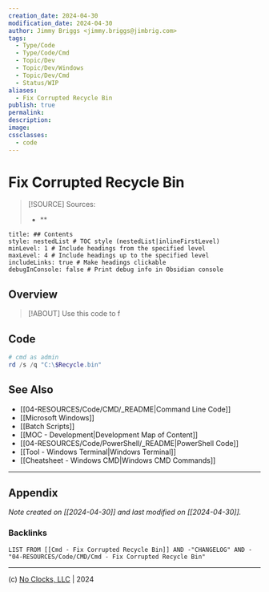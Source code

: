 ```yaml
---
creation_date: 2024-04-30
modification_date: 2024-04-30
author: Jimmy Briggs <jimmy.briggs@jimbrig.com>
tags:
  - Type/Code
  - Type/Code/Cmd
  - Topic/Dev
  - Topic/Dev/Windows
  - Topic/Dev/Cmd
  - Status/WIP
aliases:
  - Fix Corrupted Recycle Bin
publish: true
permalink:
description:
image:
cssclasses:
  - code
---
```


# Fix Corrupted Recycle Bin

> [!SOURCE] Sources:
> - **

```table-of-contents
title: ## Contents 
style: nestedList # TOC style (nestedList|inlineFirstLevel)
minLevel: 1 # Include headings from the specified level
maxLevel: 4 # Include headings up to the specified level
includeLinks: true # Make headings clickable
debugInConsole: false # Print debug info in Obsidian console
```

## Overview

> [!ABOUT]
> Use this code to f


## Code

```powershell
# cmd as admin
rd /s /q "C:\$Recycle.bin"
```

## See Also

- [[04-RESOURCES/Code/CMD/_README|Command Line Code]]
- [[Microsoft Windows]]
- [[Batch Scripts]]
- [[MOC - Development|Development Map of Content]]
- [[04-RESOURCES/Code/PowerShell/_README|PowerShell Code]]
- [[Tool - Windows Terminal|Windows Terminal]]
- [[Cheatsheet - Windows CMD|Windows CMD Commands]]

***

## Appendix

*Note created on [[2024-04-30]] and last modified on [[2024-04-30]].*

### Backlinks

```dataview
LIST FROM [[Cmd - Fix Corrupted Recycle Bin]] AND -"CHANGELOG" AND -"04-RESOURCES/Code/CMD/Cmd - Fix Corrupted Recycle Bin"
```

***

(c) [No Clocks, LLC](https://github.com/noclocks) | 2024